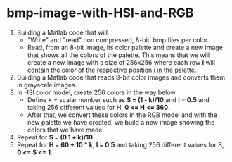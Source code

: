 # bmp-image-with-HSI-and-RGB
1. Building a Matlab code that will
   - "Write" and "read" non compressed, 8-bit .bmp files per color.
   - Read, from an 8-bit image, its color palette and create a new image that shows all the colors of the palette. This means that we will create a new image with a size of 256x256 where each row **i** will contain the color of the respective position i in the palette. 
2. Building a Matlab code that reads 8-bit color images and converts them in grayscale images. 
3. In HSI color model, create 256 colors in the way below
   - Define k = scalar number such as **S = (1 - k)/10** and **I = 0.5** and taking 256 different values for H, **0 <= H <= 360**.
   - After that, we convert these colors in the RGB model and with the new palette we have created, we build a new image showing the colors that we have made.
4. Repeat for **S = (0.1 + k)/10**.
5. Repeat for **H = 60 + 10 * k**, **I = 0.5** and taking 256 different values for S, **0 <= S <= 1**.
